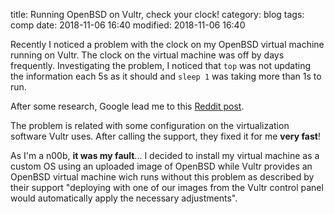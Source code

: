 title: Running OpenBSD on Vultr, check your clock!
category: blog
tags: comp
date: 2018-11-06 16:40
modified: 2018-11-06 16:40

Recently I noticed a problem with the clock on my OpenBSD virtual machine
running on Vultr. The clock on the virtual machine was off by days frequently.
Investigating the problem, I noticed that `top` was not updating the
information each 5s as it should and `sleep 1` was taking more than 1s to run.

After some research, Google lead me to this [Reddit
post](https://www.reddit.com/r/openbsd/comments/7yg56t/have_openbsd_in_vultr_check_your_clock/).

The problem is related with some configuration on the virtualization software
Vultr uses. After calling the support, they fixed it for me **very fast**!

As I'm a n00b, **it was my fault**... I decided to install my virtual machine
as a custom OS using an uploaded image of OpenBSD while Vultr provides an
OpenBSD virtual machine wich runs without this problem as described by their
support "deploying with one of our images from the Vultr control panel would
automatically apply the necessary adjustments".
